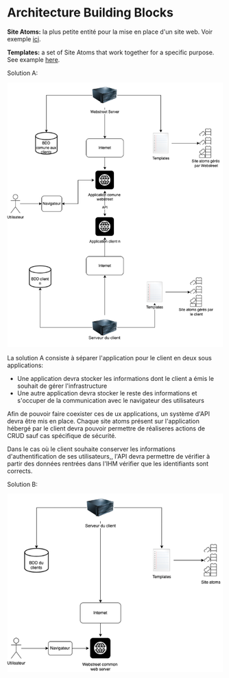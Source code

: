 # Architecture Building Blocks

**Site Atoms:** la plus petite entité pour la mise en place d'un site web. Voir exemple [ici](../../../Images/31_Building_Block_Site_Atom.png).

**Templates:** a set of Site Atoms that work together for a specific purpose. See example [here](../../../Images/32_Building_Block_Template.png).

Solution A:

![Shéma récapitulatif de la solution A](../../../Images/solutionAhighlevelarchitecture.drawio.png "Shéma récapitulatif de la solution A")

La solution A consiste à séparer l'application pour le client en deux sous applications:
- Une application devra stocker les informations dont le client a émis le souhait de gérer l'infrastructure
- Une autre application devra stocker le reste des informations et s'occuper de la communication avec le navigateur des utilisateurs

Afin de pouvoir faire coexister ces de ux applications, un système d'API devra être mis en place. Chaque site atoms présent sur l'application hébergé par le client devra pouvoir permettre de réaliseres actions de CRUD sauf cas spécifique de sécurité.

Dans le cas où le client souhaite conserver les informations d'authentification de ses utilisateurs,, l'API devra permettre de vérifier à partir des données rentrées dans l'IHM vérifier que les identifiants sont corrects.



Solution B:

![Shéma récapitulatif de la solution B](../../../Images/solutionBwebstreet.drawio.png "Shéma récapitulatif de la solution B")

